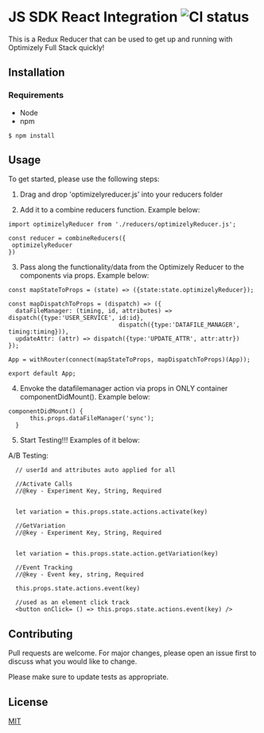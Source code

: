 # JS SDK React Integration ![CI status](https://img.shields.io/badge/build-passing-brightgreen.svg)

This is a Redux Reducer that can be used to get up and running with Optimizely Full Stack quickly!

## Installation

### Requirements
* Node
* npm

`$ npm install`

## Usage

To get started, please use the following steps:

1. Drag and drop 'optimizelyreducer.js' into your reducers folder

2. Add it to a combine reducers function. Example below:

```javacript
import optimizelyReducer from './reducers/optimizelyReducer.js';

const reducer = combineReducers({
 optimizelyReducer
})
```

3. Pass along the functionality/data from the Optimizely Reducer to the components via props. Example below:

```javacript
const mapStateToProps = (state) => ({state:state.optimizelyReducer});

const mapDispatchToProps = (dispatch) => ({
  dataFileManager: (timing, id, attributes) => dispatch({type:'USER_SERVICE', id:id},
                               dispatch({type:'DATAFILE_MANAGER', timing:timing})),
  updateAttr: (attr) => dispatch({type:'UPDATE_ATTR', attr:attr})
});

App = withRouter(connect(mapStateToProps, mapDispatchToProps)(App));

export default App;
```

4. Envoke the datafilemanager action via props in ONLY container componentDidMount(). Example below:

```javacript
componentDidMount() {
      this.props.dataFileManager('sync');
  }
```

5. Start Testing!!! Examples of it below:

A/B Testing: 

```javacript
  // userId and attributes auto applied for all

  //Activate Calls
  //@key - Experiment Key, String, Required

  
  let variation = this.props.state.actions.activate(key)
  
  //GetVariation
  //@key - Experiment Key, String, Required

  
  let variation = this.props.state.action.getVariation(key)
  
  //Event Tracking
  //@key - Event key, string, Required

  this.props.state.actions.event(key)
  
  //used as an element click track
  <button onClick= () => this.props.state.actions.event(key) />
```


## Contributing
Pull requests are welcome. For major changes, please open an issue first to discuss what you would like to change.

Please make sure to update tests as appropriate.

## License
[MIT](https://choosealicense.com/licenses/mit/)
